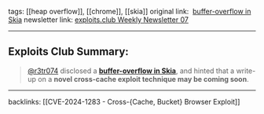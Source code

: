 tags:  [[heap overflow]], [[chrome]], [[skia]]
original link:   [buffer-overflow in Skia](https://x.com/r3tr074/status/1755204029553029427?s=20&ref=blog.exploits.club)
newsletter link: [exploits.club Weekly Newsletter 07](https://blog.exploits.club/exploits-club-weekly-newsletter-07/) 

---
## Exploits Club Summary:
> [@r3tr074](https://twitter.com/r3tr074?ref=blog.exploits.club) disclosed a [**buffer-overflow in Skia**](https://x.com/r3tr074/status/1755204029553029427?s=20&ref=blog.exploits.club), and hinted that a write-up on a **novel cross-cache exploit technique may be coming soon**. 


---
backlinks: [[CVE-2024-1283 - Cross-{Cache, Bucket} Browser Exploit]]
